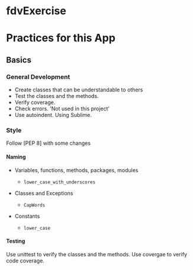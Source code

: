 # fdvExercise

# Practices for this App

## Basics


### General Development

- Create classes that can be understandable to others
- Test the classes and the methods.
- Verify coverage.
- Check errors. 'Not used in this project'
- Use autoindent. Using Sublime.

### Style

Follow [PEP 8] with some changes

#### Naming

- Variables, functions, methods, packages, modules
    - `lower_case_with_underscores`
- Classes and Exceptions
    - `CapWords`

- Constants
    - `lower_case`
    
#### Testing

Use unittest to verify the classes and the methods.
Use covergae to verify code coverage.



